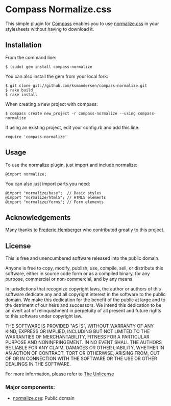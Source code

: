 # Compass Normalize.css

This simple plugin for [Compass](http://compass-style.org/) enables you to use [normalize.css](http://necolas.github.com/normalize.css/) in your stylesheets without having to download it.


## Installation

From the command line:

	$ (sudo) gem install compass-normalize

You can also install the gem from your local fork:

	$ git clone git://github.com/ksmandersen/compass-normalize.git
	$ rake build
	$ rake install

When creating a new project with compass:

	$ compass create new_project -r compass-normalize --using compass-normalize

If using an existing project, edit your config.rb and add this line:

	require 'compass-normalize'


## Usage

To use the normalize plugin, just import and include normalize:

	@import normalize;

You can also just import parts you need:

	@import "normalize/base";  // Basic styles
	@import "normalize/html5"; // HTML5 elements
	@import "normalize/forms"; // Form elements

## Acknowledgements
Many thanks to [Frederic Hemberger](https://github.com/fhemberger/) who contributed greatly to this project.

## License
This is free and unencumbered software released into the public domain.

Anyone is free to copy, modify, publish, use, compile, sell, or
distribute this software, either in source code form or as a compiled
binary, for any purpose, commercial or non-commercial, and by any
means.

In jurisdictions that recognize copyright laws, the author or authors
of this software dedicate any and all copyright interest in the
software to the public domain. We make this dedication for the benefit
of the public at large and to the detriment of our heirs and
successors. We intend this dedication to be an overt act of
relinquishment in perpetuity of all present and future rights to this
software under copyright law.

THE SOFTWARE IS PROVIDED "AS IS", WITHOUT WARRANTY OF ANY KIND,
EXPRESS OR IMPLIED, INCLUDING BUT NOT LIMITED TO THE WARRANTIES OF
MERCHANTABILITY, FITNESS FOR A PARTICULAR PURPOSE AND NONINFRINGEMENT.
IN NO EVENT SHALL THE AUTHORS BE LIABLE FOR ANY CLAIM, DAMAGES OR
OTHER LIABILITY, WHETHER IN AN ACTION OF CONTRACT, TORT OR OTHERWISE,
ARISING FROM, OUT OF OR IN CONNECTION WITH THE SOFTWARE OR THE USE OR
OTHER DEALINGS IN THE SOFTWARE.

For more information, please refer to [The Unlicense](http://unlicense.org/)

### Major components:

* [normalize.css](http://necolas.github.com/normalize.css/): Public domain